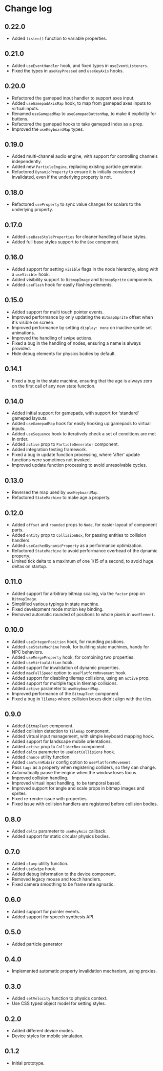 # Change log

## 0.22.0

- Added `listen()` function to variable properties.

## 0.21.0

- Added `useEventHandler` hook, and fixed types in `useEventListeners`.
- Fixed the types in `useKeyPressed` and `useKeyAxis` hooks.

## 0.20.0

- Refactored the gamepad input handler to support axes input.
- Added `useGamepadAxisMap` hook, to map from gamepad axes inputs to virtual inputs.
- Renamed `useGamepadMap` to `useGamepadButtonMap`, to make it explicitly for buttons.
- Refactored the gamepad hooks to take gamepad index as a prop.
- Improved the `useKeyboardMap` types.

## 0.19.0

- Added multi-channel audio engine, with support for controlling channels independently.
- Added new `ParticleEngine`, replacing existing particle generator.
- Refactored `DynamicProperty` to ensure it is initially considered invalidated, even if the underlying property is not.

## 0.18.0

- Refactored `useProperty` to sync value changes for scalars to the underlying property.

## 0.17.0

- Added `useBaseStyleProperties` for cleaner handling of base styles.
- Added full base styles support to the `Box` component.

## 0.16.0

- Added support for setting `visible` flags in the node hierarchy, along with a `useVisible` hook.
- Added visibility support to `BitmapImage` and `BitmapSprite` components.
- Added `useFlash` hook for easily flashing elements.

## 0.15.0

- Added support for multi touch pointer events.
- Improved performance by only updating the `BitmapSprite` offset when it's visible on screen.
- Improved performance by setting `display: none` on inactive sprite set animations.
- Improved the handling of swipe actions.
- Fixed a bug in the handling of nodes, ensuring a name is always provided.
- Hide debug elements for physics bodies by default.

## 0.14.1

- Fixed a bug in the state machine, ensuring that the age is always zero on the first call of any new state function.

## 0.14.0

- Added initial support for gamepads, with support for 'standard' gamepad layouts.
- Added `useGamepadMap` hook for easily hooking up gamepads to virtual inputs.
- Added `useSequence` hook to iteratively check a set of conditions are met in order.
- Added `active` prop to `ParticleGenerator` component.
- Added integration testing framework.
- Fixed a bug in update function processing, where 'after' update functions were sometimes not invoked.
- Improved update function processing to avoid unresolvable cycles.

## 0.13.0

- Reversed the map used by `useKeyboardMap`.
- Refactored `StateMachine` to make age a property.

## 0.12.0

- Added `offset` and `rounded` props to `Node`, for easier layout of component parts.
- Added `entity` prop to `CollisionBox`, for passing entities to collision handlers.
- Added `useCachedDynamicProperty` as a performance optimization.
- Refactored `StateMachine` to avoid performance overhead of the dynamic property.
- Limited tick delta to a maximum of one 1/15 of a second, to avoid huge deltas on startup.

## 0.11.0

- Added support for arbitrary bitmap scaling, via the `factor` prop on `BitmapImage`.
- Simplified various typings in state machine.
- Fixed development mode motion key binding.
- Removed automatic rounded of positions to whole pixels in `useElement`.

## 0.10.0

- Added `useIntegerPosition` hook, for rounding positions.
- Added `useStateMachine` hook, for building state machines, handy for NPC behaviors.
- Added `useMergeProperty` hook, for combining two properties.
- Added `useVirtualAction` hook.
- Added support for invalidation of dynamic properties.
- Added `maxFallSpeed` option to `usePlatformMovement` hook.
- Added support for disabling tilemap collisions, using an `active` prop.
- Added support for multiple tags in tilemap collisions.
- Added `active` parameter to `useKeyboardMap`.
- Improved performance of the `BitmapText` component.
- Fixed a bug in `Tilemap` where collision boxes didn't align with the tiles.

## 0.9.0

- Added `BitmapText` component.
- Added collision detection to `Tilemap` component.
- Added virtual input management, with simple keyboard mapping hook.
- Added support for landscape mobile orientations.
- Added `active` prop to `ColliderBox` component.
- Added `delta` parameter to `usePostCollisions` hook.
- Added `chance` utility function.
- Added `canTurnMidair` config option to `usePlatformMovement`.
- Pass `tags` as a property when registering colliders, so they can change.
- Automatically pause the engine when the window loses focus.
- Improved collision handling.
- Improved virtual input handling, to be temporal based.
- Improved support for angle and scale props in bitmap images and sprites.
- Fixed re-render issue with properties.
- Fixed issue with collision handlers are registered before collision bodies.

## 0.8.0

- Added `delta` parameter to `useKeyAxis` callback.
- Added support for static circular physics bodies.

## 0.7.0

- Added `clamp` utility function.
- Added `useSwipe` hook.
- Added debug information to the device component.
- Removed legacy mouse and touch handlers.
- Fixed camera smoothing to be frame rate agnostic.

## 0.6.0

- Added support for pointer events.
- Added support for speech synthesis API.

## 0.5.0

- Added particle generator

## 0.4.0

- Implemented automatic property invalidation mechanism, using proxies.

## 0.3.0

- Added `setVelocity` function to physics context.
- Use CSS typed object model for setting styles.

## 0.2.0

- Added different device modes.
- Device styles for mobile simulation.

## 0.1.2

- Initial prototype.